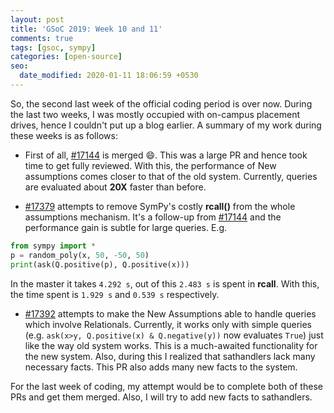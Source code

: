 ```yaml
---
layout: post
title: 'GSoC 2019: Week 10 and 11'
comments: true
tags: [gsoc, sympy]
categories: [open-source]
seo:
  date_modified: 2020-01-11 18:06:59 +0530
---
```

So, the second last week of the official coding period is over now. During the last two weeks, I was mostly occupied with on-campus placement drives, hence I couldn't put up a blog earlier. A summary of my work during these weeks is as follows:

* First of all, [#17144](https://github.com/sympy/sympy/pull/17144) is merged 😄. This was a large PR and hence took time to get fully reviewed. With this, the performance of New assumptions comes closer to that of the old system. Currently, queries are evaluated about **20X** faster than before.

* [#17379](https://github.com/sympy/sympy/pull/17379) attempts to remove SymPy's costly **rcall()** from the whole assumptions mechanism. It's a follow-up from [#17144](https://github.com/sympy/sympy/pull/17144) and the performance gain is subtle for large queries. E.g.
```py
from sympy import *
p = random_poly(x, 50, -50, 50)
print(ask(Q.positive(p), Q.positive(x)))
```
In the master it takes `4.292 s`, out of this `2.483 s` is spent in **rcall**. With this, the time spent is `1.929 s` and `0.539 s` respectively.

* [#17392](https://github.com/sympy/sympy/pull/17392) attempts to make the New Assumptions able to handle queries which involve Relationals. Currently, it works only with simple queries (e.g. `ask(x>y, Q.positive(x) & Q.negative(y))` now evaluates `True`) just like the way old system works. This is a much-awaited functionality for the new system. Also, during this I realized that sathandlers lack many necessary facts. This PR also adds many new facts to the system.

For the last week of coding, my attempt would be to complete both of these PRs and get them merged. Also, I will try to add new facts to sathandlers.
